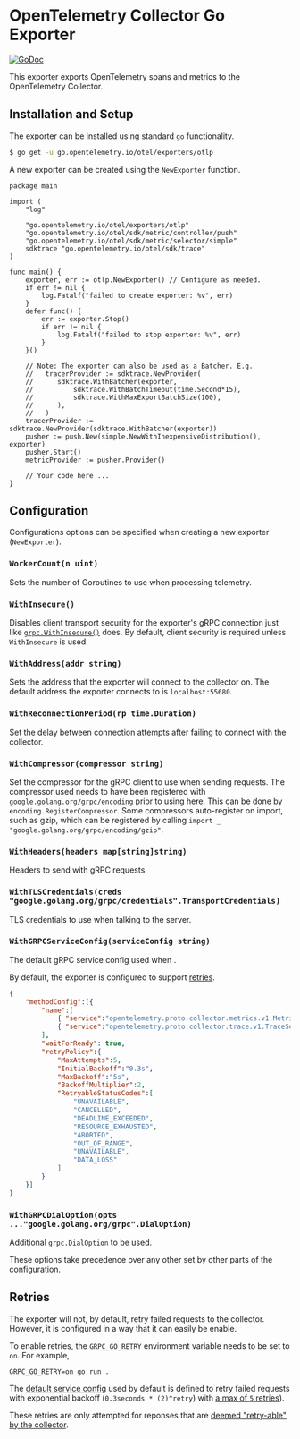 # OpenTelemetry Collector Go Exporter

[![GoDoc](https://godoc.org/go.opentelemetry.io/otel?status.svg)](https://pkg.go.dev/go.opentelemetry.io/otel/exporters/otlp)


This exporter exports OpenTelemetry spans and metrics to the OpenTelemetry Collector.


## Installation and Setup

The exporter can be installed using standard `go` functionality.

```bash
$ go get -u go.opentelemetry.io/otel/exporters/otlp
```

A new exporter can be created using the `NewExporter` function.

```golang
package main

import (
	"log"

	"go.opentelemetry.io/otel/exporters/otlp"
	"go.opentelemetry.io/otel/sdk/metric/controller/push"
	"go.opentelemetry.io/otel/sdk/metric/selector/simple"
	sdktrace "go.opentelemetry.io/otel/sdk/trace"
)

func main() {
	exporter, err := otlp.NewExporter() // Configure as needed.
	if err != nil {
		log.Fatalf("failed to create exporter: %v", err)
	}
	defer func() {
		err := exporter.Stop()
		if err != nil {
			log.Fatalf("failed to stop exporter: %v", err)
		}
	}()

	// Note: The exporter can also be used as a Batcher. E.g.
	//   tracerProvider := sdktrace.NewProvider(
	//   	sdktrace.WithBatcher(exporter,
	//   		sdktrace.WithBatchTimeout(time.Second*15),
	//   		sdktrace.WithMaxExportBatchSize(100),
	//   	),
	//   )
	tracerProvider := sdktrace.NewProvider(sdktrace.WithBatcher(exporter))
	pusher := push.New(simple.NewWithInexpensiveDistribution(), exporter)
	pusher.Start()
	metricProvider := pusher.Provider()

	// Your code here ...
}
```

## Configuration

Configurations options can be specified when creating a new exporter (`NewExporter`).

### `WorkerCount(n uint)`

Sets the number of Goroutines to use when processing telemetry.


### `WithInsecure()`

Disables client transport security for the exporter's gRPC connection just like [`grpc.WithInsecure()`](https://pkg.go.dev/google.golang.org/grpc#WithInsecure) does.
By default, client security is required unless `WithInsecure` is used.

### `WithAddress(addr string)`

Sets the address that the exporter will connect to the collector on.
The default address the exporter connects to is `localhost:55680`.

### `WithReconnectionPeriod(rp time.Duration)`

Set the delay between connection attempts after failing to connect with the collector.

### `WithCompressor(compressor string)`

Set the compressor for the gRPC client to use when sending requests.
The compressor used needs to have been registered with `google.golang.org/grpc/encoding` prior to using here.
This can be done by `encoding.RegisterCompressor`.
Some compressors auto-register on import, such as gzip, which can be registered by calling `import _ "google.golang.org/grpc/encoding/gzip"`.

### `WithHeaders(headers map[string]string)`

Headers to send with gRPC requests.

### `WithTLSCredentials(creds "google.golang.org/grpc/credentials".TransportCredentials)`

TLS credentials to use when talking to the server.

### `WithGRPCServiceConfig(serviceConfig string)`

The default gRPC service config used when .

By default, the exporter is configured to support [retries](#retries).

```json
{
	"methodConfig":[{
		"name":[
			{ "service":"opentelemetry.proto.collector.metrics.v1.MetricsService" },
			{ "service":"opentelemetry.proto.collector.trace.v1.TraceService" }
		],
		"waitForReady": true,
		"retryPolicy":{
			"MaxAttempts":5,
			"InitialBackoff":"0.3s",
			"MaxBackoff":"5s",
			"BackoffMultiplier":2,
			"RetryableStatusCodes":[
				"UNAVAILABLE",
				"CANCELLED",
				"DEADLINE_EXCEEDED",
				"RESOURCE_EXHAUSTED",
				"ABORTED",
				"OUT_OF_RANGE",
				"UNAVAILABLE",
				"DATA_LOSS"
			]
		}
	}]
}
```

### `WithGRPCDialOption(opts ..."google.golang.org/grpc".DialOption)`

Additional `grpc.DialOption` to be used.

These options take precedence over any other set by other parts of the configuration.

## Retries

The exporter will not, by default, retry failed requests to the collector.
However, it is configured in a way that it can easily be enable.

To enable retries, the `GRPC_GO_RETRY` environment variable needs to be set to `on`. For example,

```
GRPC_GO_RETRY=on go run .
```

The [default service config](https://github.com/grpc/proposal/blob/master/A6-client-retries.md) used by default is defined to retry failed requests with exponential backoff (`0.3seconds * (2)^retry`) with [a max of `5` retries](https://github.com/open-telemetry/oteps/blob/be2a3fcbaa417ebbf5845cd485d34fdf0ab4a2a4/text/0035-opentelemetry-protocol.md#export-response)).

These retries are only attempted for reponses that are [deemed "retry-able" by the collector](https://github.com/grpc/proposal/blob/master/A6-client-retries.md#validation-of-retrypolicy).
